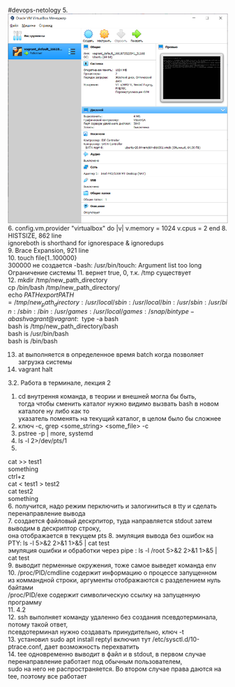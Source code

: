 #devops-netology
5.
![img.png](img.png)
6. 
config.vm.provider "virtualbox" do |v|
  v.memory = 1024
  v.cpus = 2
end
8. 
HISTSIZE, 862 line   
ignoreboth is shorthand for ignorespace & ignoredups  
9. Brace Expansion, 921 line    
10.  touch file{1..100000}     
300000 не создается -bash: /usr/bin/touch: Argument list too long  
Ограничение системы
11. вернет true, 0, т.к. /tmp существует   
12. 
mkdir /tmp/new_path_directory  
cp /bin/bash /tmp/new_path_directory/  
echo $PATH  
export PATH=/tmp/new_path_directory:/usr/local/sbin:/usr/local/bin:/usr/sbin:/usr/bin:/sbin:/bin:/usr/games:/usr/loc
al/games:/snap/bin  
type -a bash   
vagrant@vagrant:~$ type -a bash  
bash is /tmp/new_path_directory/bash  
bash is /usr/bin/bash  
bash is /bin/bash  

13. at выполняется в определенное время batch когда позволяет загрузка системы  
14. vagrant halt  

3.2. Работа в терминале, лекция 2

1. cd внутрення команда, в теории и внешней могла бы быть,   
тогда чтобы сменить каталог нужно видимо вызвать bash в новом каталоге ну либо как то   
указатель поменять на текущий каталог, в целом было бы сложнее  
2. ключ -с, grep <some_string> <some_file> -с  
3. pstree -p | more, systemd  
4. ls -l  2>/dev/pts/1  
5.  
cat >> test1  
something  
ctrl+z  
cat < test1 > test2  
cat test2   
something   
6.  получится, надо режим перключить и залогиниться в tty и сделать перенаправление вывода  
7. создается файловый дескрпитор, туда направляется stdout затем выводим в дескриптор строку,   
она отображается в текущем pts
8.
эмуляция вывода без ошибок на PTY: ls -l 5>&2 2>&1 1>&5 | cat test  
эмуляция ошибки и обработки через pipe : ls -l /root 5>&2 2>&1 1>&5 | cat test  
9.  выводит перменные окружения, тоже самое выведет команда env  
10.  /proc/PID/cmdline содержит информацию о процессе запущенном   
из коммандной строки, аргументы отображаются с разделением нуль байтами  
/proc/PID/exe содержит символическую ссылку на запущенную программу  
11. 4.2  
12. ssh выполняет команду удаленно без создания псевдотерминала, потому такой ответ,   
псевдотерминал нужно создавать принудительно, ключ -t  
13. установил sudo apt install reptyl включил тут /etc/sysctl.d/10-ptrace.conf, дает возможность перехватить  
14. tee одновременно выводит в файл и в stdout, в первом случае перенаправление работает под обычным пользователем,  
sudo на него не распространяется. Во втором случае права даются на tee, поэтому все работает

  
  
